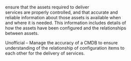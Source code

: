 ensure that the assets required to deliver  
services are properly controlled, and that accurate and  
reliable information about those assets is available when  
and where it is needed. This information includes details of  
how the assets have been configured and the relationships  
between assets.


Unofficial – Manage the accuracy of a CMDB to ensure  
understanding of the relationship of configuration items to  
each other for the delivery of services.